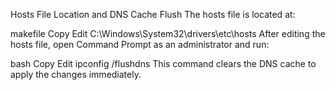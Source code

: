 Hosts File Location and DNS Cache Flush
The hosts file is located at:

makefile
Copy
Edit
C:\Windows\System32\drivers\etc\hosts
After editing the hosts file, open Command Prompt as an administrator and run:

bash
Copy
Edit
ipconfig /flushdns
This command clears the DNS cache to apply the changes immediately.

